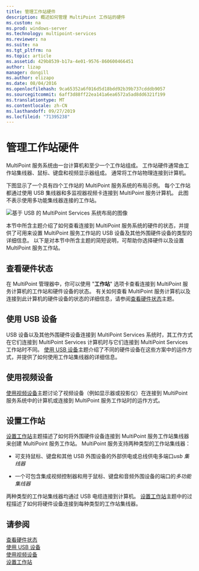 ```yaml
---
title: 管理工作站硬件
description: 概述如何管理 MultiPoint 工作站的硬件
ms.custom: na
ms.prod: windows-server
ms.technology: multipoint-services
ms.reviewer: na
ms.suite: na
ms.tgt_pltfrm: na
ms.topic: article
ms.assetid: 429b8539-b17a-4e01-9576-860600466451
author: lizap
manager: dongill
ms.author: elizapo
ms.date: 08/04/2016
ms.openlocfilehash: 9ca65352a6f016d5d18bdd92b39b737cdddb9057
ms.sourcegitcommit: 6aff3d88ff22ea141a6ea6572a5ad8dd6321f199
ms.translationtype: MT
ms.contentlocale: zh-CN
ms.lasthandoff: 09/27/2019
ms.locfileid: "71395238"
---
```

# <a name="manage-station-hardware"></a>管理工作站硬件
MultiPoint 服务系统由一台计算机和至少一个工作站组成。 工作站硬件通常由工作站集线器、鼠标、键盘和视频显示器组成。 通常将工作站物理连接到计算机。  
  
下图显示了一个具有四个工作站的 MultiPoint 服务系统的布局示例。 每个工作站都通过使用 USB 集线器和多监视器视频卡连接到 MultiPoint 服务计算机。 此图不表示使用多功能集线器连接的工作站。  
   
![基于 USB 的 MultiPoint Services 系统布局的图像](./media/WMSMultiPointServerUSBSystemLayout.gif)  
  
本节中所含主题介绍了如何查看连接到 MultiPoint 服务系统的硬件的状态，并提供了可用来设置 MultiPoint 服务工作站的 USB 设备及其他外围硬件设备的类型的详细信息。 以下是对本节中所含主题的简短说明，可帮助你选择硬件以及设置 MultiPoint 服务工作站。  
  
## <a name="view-hardware-status"></a>查看硬件状态  
在 MultiPoint 管理器中，你可以使用 "**工作站**" 选项卡查看连接到 MultiPoint 服务计算机的工作站和硬件设备的状态。 有关如何查看 MultiPoint 服务计算机以及连接到此计算机的硬件设备的状态的详细信息，请参阅[查看硬件状态](View-Hardware-Status.md)主题。  
  
## <a name="work-with-usb-devices"></a>使用 USB 设备  
USB 设备以及其他外围硬件设备连接到 MultiPoint Services 系统时，其工作方式在它们连接到 MultiPoint Services 计算机时与它们连接到 MultiPoint Services 工作站时不同。 [使用 USB 设备](Work-with-USB-Devices.md)主题介绍了不同的硬件设备在这些方案中的运作方式，并提供了如何使用工作站集线器的详细信息。  
  
## <a name="work-with-video-devices"></a>使用视频设备  
[使用视频设备](Work-with-Video-Devices.md)主题讨论了视频设备（例如显示器或投影仪）在连接到 MultiPoint 服务系统中的计算机或连接到 MultiPoint 服务工作站时的运作方式。  
  
## <a name="set-up-a-station"></a>设置工作站  
[设置工作站](Set-Up-a-Station.md)主题描述了如何将外围硬件设备连接到 MultiPoint 服务工作站集线器来创建 MultiPoint 服务工作站。 MultiPoint 服务支持两种类型的工作站集线器：  
  
-   可支持鼠标、键盘和其他 USB 外围设备的外部供电或总线供电多端口*usb 集线器*  
  
-   一个可包含集成视频控制器和用于鼠标、键盘和音频外围设备的端口的*多功能集线器*  
  
两种类型的工作站集线器均通过 USB 电缆连接到计算机。 [设置工作站](Set-Up-a-Station.md)主题中的过程描述了如何将硬件设备连接到每种类型的工作站集线器。  
  
## <a name="see-also"></a>请参阅  
[查看硬件状态](View-Hardware-Status.md)  
[使用 USB 设备](Work-with-USB-Devices.md)  
[使用视频设备](Work-with-Video-Devices.md)  
[设置工作站](Set-Up-a-Station.md)
